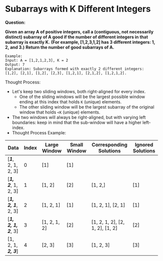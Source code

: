 # Subarrays with K Different Integers

<b>Question:</b>

<b>Given an array A of positive integers, call a (contiguous, not necessarily distinct) subarray of A good if the number of different integers in that subarray is exactly K.</b>
<b>(For example, [1,2,3,1,2] has 3 different integers: 1, 2, and 3.)</b>
<b>Return the number of good subarrays of A.</b>

```
Example:
Input: A = [1,2,1,2,3], K = 2
Output: 7
Explanation: Subarrays formed with exactly 2 different integers: [1,2], [2,1], [1,2], [2,3], [1,2,1], [2,1,2], [1,2,1,2].
```

Thought Process:
* Let's keep two sliding windows, both right-aligned for every index.
  * One of the sliding windows will be the largest possible window ending at this index that holds `K` (unique) elements.
  * The other sliding window will be the largest subarray of the original window that holds `<K` (unique) elements.
* The two windows will always be right-aligned, but with varying left boundaries: keep in mind that the sub-window will have a higher left-index.
* Thought Process Example:

| Data | Index | Large Window | Small Window | Corresponding Solutions | Ignored Solutions |
|----|----|----|----|----|----|
| [<b><i>1</i></b>, 2, 1, 2, 3] | 0 | [1] | [1] | | |
| [<b><i>1, 2</i></b>, 1, 2, 3] | 1 | [1, 2] | [2] | [1, 2,] | [1] |
| [<b><i>1, 2, 1</i></b>, 2, 3] | 2 | [1, 2, 1] | [1] | [1, 2, 1], [2, 1] | [1] |
| [<b><i>1, 2, 1, 2</i></b>, 3] | 3 | [1, 2, 1, 2] | [2] | [1, 2, 1, 2], [2, 1, 2], [1, 2] | [2] |
| [1, 2, 1, <b><i>2, 3</i></b>] | 4 | [2, 3] | [3] | [1, 2, 3] | [3] |


